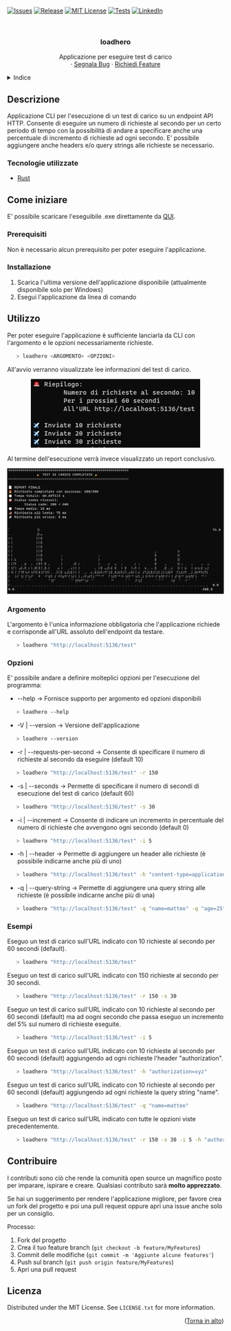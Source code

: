 <div id="top"></div>

[![Issues][issues-shield]][issues-url]
[![Release][release-shield]][release-url]
[![MIT License][license-shield]][license-url]
[![Tests][test-shield]][test-url]
[![LinkedIn][linkedin-shield]][linkedin-url]


<br />
<div align="center">

  <h3 align="center">loadhero</h3>

  <p align="center">
    Applicazione per eseguire test di carico
    <br />
    ·
    <a href="https://github.com/mtorromacco/loadhero/issues">Segnala Bug</a>
    ·
    <a href="https://github.com/mtorromacco/loadhero/issues">Richiedi Feature</a>
  </p>
</div>


<details>
  <summary>Indice</summary>
  <ol>
    <li>
      <a href="#descrizione">Descrizione</a>
      <ul>
        <li><a href="#tecnologie-utilizzate">Tecnologie utilizzate</a></li>
      </ul>
    </li>
    <li>
      <a href="#come-iniziare">Come iniziare</a>
      <ul>
        <li><a href="#prerequisiti">Prerequisiti</a></li>
        <li><a href="#installazione">Installazione</a></li>
      </ul>
    </li>
    <li>
      <a href="#utilizzo">Utilizzo</a>
      <ul>
        <li><a href="#argomento">Argomento</a></li>
        <li><a href="#opzioni">Opzioni</a></li>
        <li><a href="#esempi">Esempi</a></li>
      </ul>
    </li>
    <li><a href="#contribuire">Contribuire</a></li>
    <li><a href="#licenza">Licenza</a></li>
  </ol>
</details>


## Descrizione

Applicazione CLI per l'esecuzione di un test di carico su un endpoint API HTTP.
Consente di eseguire un numero di richieste al secondo per un certo periodo di tempo con la possibilità di andare a specificare anche una percentuale di incremento di richieste ad ogni secondo.
E' possibile aggiungere anche headers e/o query strings alle richieste se necessario.


### Tecnologie utilizzate

* [Rust](https://www.rust-lang.org/)


## Come iniziare

E' possibile scaricare l'eseguibile .exe direttamente da [QUI](https://github.com/mtorromacco/loadhero/tags).

### Prerequisiti

Non è necessario alcun prerequisito per poter eseguire l'applicazione.

### Installazione

1. Scarica l'ultima versione dell'applicazione disponibile (attualmente disponibile solo per Windows)
2. Esegui l'applicazione da linea di comando


## Utilizzo

Per poter eseguire l'applicazione è sufficiente lanciarla da CLI con l'argomento e le opzioni necessariamente richieste.

```sh
   > loadhero <ARGOMENTO> <OPZIONI>
```

All'avvio verranno visualizzate lee informazioni del test di carico.

<div align="center">
  <a href="https://github.com/mtorromacco/loadhero">
    <img src="recap.png" alt="Recap">
  </a>
</div>

Al termine dell'esecuzione verrà invece visualizzato un report conclusivo.

<div align="center">
  <a href="https://github.com/mtorromacco/loadhero">
    <img src="report.png" alt="Report">
  </a>
</div>

### Argomento

L'argomento è l'unica informazione obbligatoria che l'applicazione richiede e corrisponde all'URL assoluto dell'endpoint da testare.

```sh
   > loadhero "http://localhost:5136/test"
```

### Opzioni

E' possibile andare a definire molteplici opzioni per l'esecuzione del programma:
* --help → Fornisce supporto per argomento ed opzioni disponibili
```sh
   > loadhero --help
```
* -V | --version → Versione dell'applicazione
```sh
   > loadhero --version
```
* -r | --requests-per-second → Consente di specificare il numero di richieste al secondo da eseguire (default 10)
```sh
   > loadhero "http://localhost:5136/test" -r 150
```
* -s | --seconds → Permette di specificare il numero di secondi di esecuzione del test di carico (default 60)
```sh
   > loadhero "http://localhost:5136/test" -s 30
```
* -i | --increment → Consente di indicare un incremento in percentuale del numero di richieste che avvengono ogni secondo (default 0)
```sh
   > loadhero "http://localhost:5136/test" -i 5
```
* -h | --header → Permette di aggiungere un header alle richieste (è possibile indicarne anche più di uno)
```sh
   > loadhero "http://localhost:5136/test" -h "content-type=application/json" -h "authorization=xyz"
```
* -q | --query-string → Permette di aggiungere una query string alle richieste (è possibile indicarne anche più di una)
```sh
   > loadhero "http://localhost:5136/test" -q "name=matteo" -q "age=25"
```

### Esempi

Eseguo un test di carico sull'URL indicato con 10 richieste al secondo per 60 secondi (default).

```sh
   > loadhero "http://localhost:5136/test"
```

Eseguo un test di carico sull'URL indicato con 150 richieste al secondo per 30 secondi.

```sh
   > loadhero "http://localhost:5136/test" -r 150 -s 30
```

Eseguo un test di carico sull'URL indicato con 10 richieste al secondo per 60 secondi (default) ma ad oogni secondo che passa eseguo un incremento del 5% sul numero di richieste eseguite.

```sh
   > loadhero "http://localhost:5136/test" -i 5
```

Eseguo un test di carico sull'URL indicato con 10 richieste al secondo per 60 secondi (default) aggiungendo ad ogni richieste l'header "authorization".

```sh
   > loadhero "http://localhost:5136/test" -h "authorization=xyz"
```

Eseguo un test di carico sull'URL indicato con 10 richieste al secondo per 60 secondi (default) aggiungendo ad ogni richieste la query string "name".

```sh
   > loadhero "http://localhost:5136/test" -q "name=matteo"
```

Eseguo un test di carico sull'URL indicato con tutte le opzioni viste precedentemente.

```sh
   > loadhero "http://localhost:5136/test" -r 150 -s 30 -i 5 -h "authorization=xyz" -q "name=matteo"
```

## Contribuire

I contributi sono ciò che rende la comunità open source un magnifico posto per imparare, ispirare e creare. Qualsiasi contributo sarà **molto apprezzato**.

Se hai un suggerimento per rendere l'applicazione migliore, per favore crea un fork del progetto e poi una pull request oppure apri una issue anche solo per un consiglio.

Processo:

1. Fork del progetto
2. Crea il tuo feature branch (`git checkout -b feature/MyFeatures`)
3. Commit delle modifiche (`git commit -m 'Aggiunte alcune features'`)
4. Push sul branch (`git push origin feature/MyFeatures`)
5. Apri una pull request


## Licenza

Distributed under the MIT License. See `LICENSE.txt` for more information.

<p align="right">(<a href="#top">Torna in alto</a>)</p>



[issues-shield]: https://img.shields.io/github/issues/mtorromacco/loadhero.svg?style=for-the-badge
[issues-url]: https://github.com/mtorromacco/loadhero/issues

[release-shield]: https://img.shields.io/github/v/release/mtorromacco/loadhero.svg?display_name=tag&style=for-the-badge
[release-url]: https://github.com/mtorromacco/loadhero/releases

[license-shield]: https://img.shields.io/badge/License-MIT-yellow.svg?style=for-the-badge
[license-url]: https://opensource.org/licenses/MIT
	
[test-shield]: https://img.shields.io/github/workflow/status/mtorromacco/loadhero/Tests/master.svg?style=for-the-badge 
[test-url]: https://github.com/mtorromacco/loadhero/actions/workflows/tests.yml

[linkedin-shield]: https://img.shields.io/badge/-LinkedIn-black.svg?logo=linkedin&colorB=555&style=for-the-badge
[linkedin-url]: https://linkedin.com/in/matteo-torromacco
